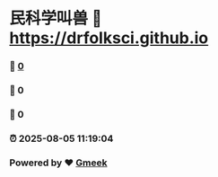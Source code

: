 # 民科学叫兽 :link: https://drfolksci.github.io 
### :page_facing_up: [0](https://drfolksci.github.io/tag.html) 
### :speech_balloon: 0 
### :hibiscus: 0 
### :alarm_clock: 2025-08-05 11:19:04 
### Powered by :heart: [Gmeek](https://github.com/Meekdai/Gmeek)
